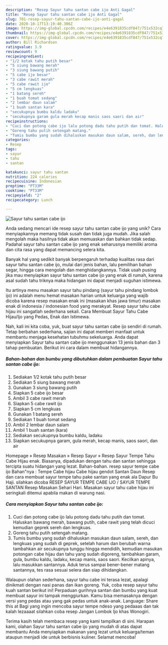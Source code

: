 ```yaml
---
description: "Resep Sayur tahu santan cabe ijo Anti Gagal"
title: "Resep Sayur tahu santan cabe ijo Anti Gagal"
slug: 701-resep-sayur-tahu-santan-cabe-ijo-anti-gagal
date: 2020-10-17T13:19:40.306Z
image: https://img-global.cpcdn.com/recipes/e4e6391835cdf847/751x532cq70/sayur-tahu-santan-cabe-ijo-foto-resep-utama.jpg
thumbnail: https://img-global.cpcdn.com/recipes/e4e6391835cdf847/751x532cq70/sayur-tahu-santan-cabe-ijo-foto-resep-utama.jpg
cover: https://img-global.cpcdn.com/recipes/e4e6391835cdf847/751x532cq70/sayur-tahu-santan-cabe-ijo-foto-resep-utama.jpg
author: Bill Richardson
ratingvalue: 3.9
reviewcount: 9
recipeingredient:
- "1/2 kotak tahu putih besar"
- "5 siung bawang merah"
- "3 siung bawang putih"
- "5 cabe ijo besar"
- "3 cabe rawit merah"
- "5 cabe rawit ijo"
- "5 cm lengkuas"
- "1 batang sereh"
- "1 buah tomat sedang"
- "2 lembar daun salam"
- "1 buah santan kara"
- "secukupnya bumbu kaldu ladaku"
- "secukupnya garam gula merah kecap manis saos saori dan air"
recipeinstructions:
- "Cuci dan potong cabe ijo lalu potong dadu tahu putih dan tomat. Haluskan bawang merah, bawang putih, cabe rawit yang telah dicuci kemudian geprek sereh dan lengkuas."
- "Goreng tahu putih setengah matang."
- "Tumis bumbu yang sudah dihaluskan masukan daun salam, sereh, dan lengkuas yang sudah di geprek, setelah harum dan berubah warna tambahkan air secukupnya tunggu hingga mendidih, kemudian masukan potongan cabe hijau dan tahu yang sudah digoreng, tambahkan garam, gula, bumbu kaldu, ladaku, kecap manis, saos saori. Kecilkan apinya, lalu masukkan santannya. Aduk terus sampai bener-bener matang santannya, tes rasa sesuai selera dan siap dihidangkan."
categories:
- Resep
tags:
- sayur
- tahu
- santan

katakunci: sayur tahu santan 
nutrition: 224 calories
recipecuisine: Indonesian
preptime: "PT33M"
cooktime: "PT33M"
recipeyield: "2"
recipecategory: Lunch

---
```



![Sayur tahu santan cabe ijo](https://img-global.cpcdn.com/recipes/e4e6391835cdf847/751x532cq70/sayur-tahu-santan-cabe-ijo-foto-resep-utama.jpg)

Anda sedang mencari ide resep sayur tahu santan cabe ijo yang unik? Cara menyiapkannya memang tidak susah dan tidak juga mudah. Jika salah mengolah maka hasilnya tidak akan memuaskan dan bahkan tidak sedap. Padahal sayur tahu santan cabe ijo yang enak seharusnya memiliki aroma dan cita rasa yang dapat memancing selera kita.

Banyak hal yang sedikit banyak berpengaruh terhadap kualitas rasa dari sayur tahu santan cabe ijo, mulai dari jenis bahan, lalu pemilihan bahan segar, hingga cara mengolah dan menghidangkannya. Tidak usah pusing jika mau menyiapkan sayur tahu santan cabe ijo yang enak di rumah, karena asal sudah tahu triknya maka hidangan ini dapat menjadi suguhan istimewa.

Itu artinya menu masakan sayur tahu pindang (sayur tahu pindang lombok ijo) ini adalah menu hemat masakan harian untuk keluarga yang wajib dicoba karena resep masakan enak ini (masakan khas jawa timur) masakan enak di indonesia / indonesian food yang merakyat. Resep sayur tahu cabe hijau ini sangatlah sederhana sekali. Cara Membuat Sayur Tahu Cabe Hijau/Ijo yang Pedas, Enak dan Istimewa.


Nah, kali ini kita coba, yuk, buat sayur tahu santan cabe ijo sendiri di rumah. Tetap berbahan sederhana, sajian ini dapat memberi manfaat untuk membantu menjaga kesehatan tubuhmu sekeluarga. Anda dapat menyiapkan Sayur tahu santan cabe ijo menggunakan 13 jenis bahan dan 3 tahap pembuatan. Berikut ini cara dalam membuat hidangannya.

<!--inarticleads1-->

##### Bahan-bahan dan bumbu yang dibutuhkan dalam pembuatan Sayur tahu santan cabe ijo:

1. Sediakan 1/2 kotak tahu putih besar
1. Sediakan 5 siung bawang merah
1. Gunakan 3 siung bawang putih
1. Siapkan 5 cabe ijo besar
1. Ambil 3 cabe rawit merah
1. Siapkan 5 cabe rawit ijo
1. Siapkan 5 cm lengkuas
1. Gunakan 1 batang sereh
1. Sediakan 1 buah tomat sedang
1. Ambil 2 lembar daun salam
1. Ambil 1 buah santan (kara)
1. Sediakan secukupnya bumbu kaldu, ladaku
1. Siapkan secukupnya garam, gula merah, kecap manis, saos saori, dan air


Homepage » Resep Masakan » Resep Sayur » Resep Sayur Tempe Tahu Cabe Hijau enak. Biasanya, dipadukan dengan tahu dan santan sehingga tercipta suatu hidangan yang lezat. Bahan-bahan. resep sayur tempe cabe ijo Bahan&#34;nya : Tempe Cabe hijau Cabe hijau gendot Santan Daun Resep dan cara membuat sayur tempe tahu pake santan yang enak ala Dapur Bu Haji. silahkan dicoba RESEP SAYUR TEMPE CABE IJO / SAYUR TEMPE SANTAN Resep Masakan Sehari Hari. Masakan sayur tahu cabe hijau ini seringkali ditemui apabila makan di warung nasi. 

<!--inarticleads2-->

##### Cara menyiapkan Sayur tahu santan cabe ijo:

1. Cuci dan potong cabe ijo lalu potong dadu tahu putih dan tomat. Haluskan bawang merah, bawang putih, cabe rawit yang telah dicuci kemudian geprek sereh dan lengkuas.
1. Goreng tahu putih setengah matang.
1. Tumis bumbu yang sudah dihaluskan masukan daun salam, sereh, dan lengkuas yang sudah di geprek, setelah harum dan berubah warna tambahkan air secukupnya tunggu hingga mendidih, kemudian masukan potongan cabe hijau dan tahu yang sudah digoreng, tambahkan garam, gula, bumbu kaldu, ladaku, kecap manis, saos saori. Kecilkan apinya, lalu masukkan santannya. Aduk terus sampai bener-bener matang santannya, tes rasa sesuai selera dan siap dihidangkan.


Walaupun olahan sederhana, sayur tahu cabe ini terasa lezat, apalagi dinikmati dengan nasi panas dan ikan goreng. Yuk, coba resep sayur tahu kuah santan berikut ini! Perpaduan gurihnya santan dan bumbu yang kuat membuat sayur ini tampak menggiurkan. Kamu bisa memasaknya dengan versi yang pedas atau yang gak pedas untuk anak-anak. Language: Share this at Bagi yang ingin mencoba sayur tempe ndeso yang pedaaas dan tak kalah lezaaaat silahkan coba resep Jangan Lombok Ijo khas Wonogiri. 

Terima kasih telah membaca resep yang kami tampilkan di sini. Harapan kami, olahan Sayur tahu santan cabe ijo yang mudah di atas dapat membantu Anda menyiapkan makanan yang lezat untuk keluarga/teman ataupun menjadi ide untuk berbisnis kuliner. Selamat mencoba!

